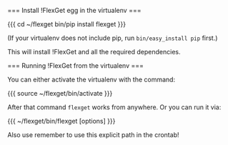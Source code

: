 === Install !FlexGet egg in the virtualenv ===

{{{
cd ~/flexget
bin/pip install flexget
}}}

(If your virtualenv does not include pip, run `bin/easy_install pip` first.)

This will install !FlexGet and all the required dependencies.

=== Running !FlexGet from the virtualenv ===

You can either activate the virtualenv with the command:

{{{
source ~/flexget/bin/activate
}}}

After that command `flexget` works from anywhere. Or you can run it via:

{{{
~/flexget/bin/flexget [options]
}}}

Also use remember to use this explicit path in the crontab!
